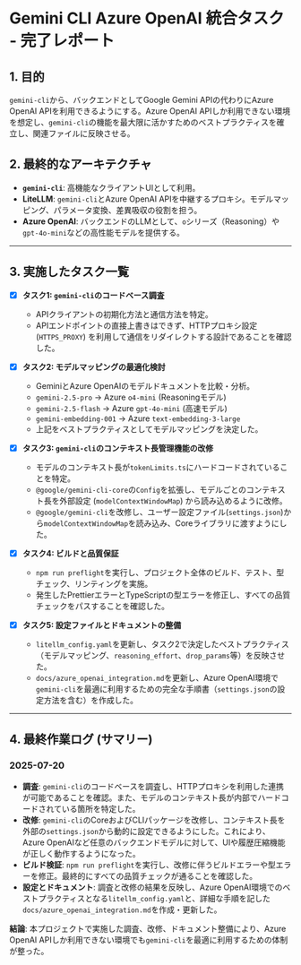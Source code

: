 # Gemini CLI Azure OpenAI 統合タスク - 完了レポート

## 1. 目的

`gemini-cli`から、バックエンドとしてGoogle Gemini APIの代わりにAzure OpenAI APIを利用できるようにする。Azure OpenAI APIしか利用できない環境を想定し、`gemini-cli`の機能を最大限に活かすためのベストプラクティスを確立し、関連ファイルに反映させる。

## 2. 最終的なアーキテクチャ

- **`gemini-cli`**: 高機能なクライアントUIとして利用。
- **LiteLLM**: `gemini-cli`とAzure OpenAI APIを中継するプロキシ。モデルマッピング、パラメータ変換、差異吸収の役割を担う。
- **Azure OpenAI**: バックエンドのLLMとして、`o`シリーズ（Reasoning）や`gpt-4o-mini`などの高性能モデルを提供する。

---

## 3. 実施したタスク一覧

- [x] **タスク1: `gemini-cli`のコードベース調査**
    -   APIクライアントの初期化方法と通信方法を特定。
    -   APIエンドポイントの直接上書きはできず、HTTPプロキシ設定 (`HTTPS_PROXY`) を利用して通信をリダイレクトする設計であることを確認した。

- [x] **タスク2: モデルマッピングの最適化検討**
    -   GeminiとAzure OpenAIのモデルドキュメントを比較・分析。
    -   `gemini-2.5-pro` → Azure `o4-mini` (Reasoningモデル)
    -   `gemini-2.5-flash` → Azure `gpt-4o-mini` (高速モデル)
    -   `gemini-embedding-001` → Azure `text-embedding-3-large`
    -   上記をベストプラクティスとしてモデルマッピングを決定した。

- [x] **タスク3: `gemini-cli`のコンテキスト長管理機能の改修**
    -   モデルのコンテキスト長が`tokenLimits.ts`にハードコードされていることを特定。
    -   `@google/gemini-cli-core`の`Config`を拡張し、モデルごとのコンテキスト長を外部設定 (`modelContextWindowMap`) から読み込めるように改修。
    -   `@google/gemini-cli`を改修し、ユーザー設定ファイル(`settings.json`)から`modelContextWindowMap`を読み込み、Coreライブラリに渡すようにした。

- [x] **タスク4: ビルドと品質保証**
    -   `npm run preflight`を実行し、プロジェクト全体のビルド、テスト、型チェック、リンティングを実施。
    -   発生したPrettierエラーとTypeScriptの型エラーを修正し、すべての品質チェックをパスすることを確認した。

- [x] **タスク5: 設定ファイルとドキュメントの整備**
    -   `litellm_config.yaml`を更新し、タスク2で決定したベストプラクティス（モデルマッピング、`reasoning_effort`、`drop_params`等）を反映させた。
    -   `docs/azure_openai_integration.md`を更新し、Azure OpenAI環境で`gemini-cli`を最適に利用するための完全な手順書（`settings.json`の設定方法を含む）を作成した。

---

## 4. 最終作業ログ (サマリー)

### 2025-07-20

- **調査**: `gemini-cli`のコードベースを調査し、HTTPプロキシを利用した連携が可能であることを確認。また、モデルのコンテキスト長が内部でハードコードされている箇所を特定した。
- **改修**: `gemini-cli`のCoreおよびCLIパッケージを改修し、コンテキスト長を外部の`settings.json`から動的に設定できるようにした。これにより、Azure OpenAIなど任意のバックエンドモデルに対して、UIや履歴圧縮機能が正しく動作するようになった。
- **ビルド検証**: `npm run preflight`を実行し、改修に伴うビルドエラーや型エラーを修正。最終的にすべての品質チェックが通ることを確認した。
- **設定とドキュメント**: 調査と改修の結果を反映し、Azure OpenAI環境でのベストプラクティスとなる`litellm_config.yaml`と、詳細な手順を記した`docs/azure_openai_integration.md`を作成・更新した。

**結論**:
本プロジェクトで実施した調査、改修、ドキュメント整備により、Azure OpenAI APIしか利用できない環境でも`gemini-cli`を最適に利用するための体制が整った。